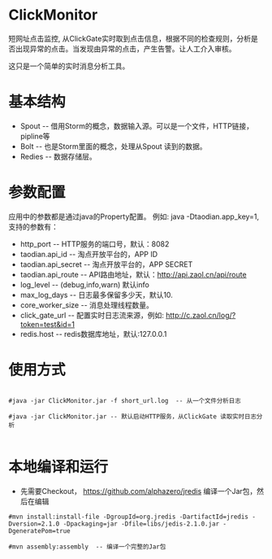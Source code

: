ClickMonitor
============

短网址点击监控, 从ClickGate实时取到点击信息，根据不同的检查规则，分析是否出现异常的点击。当发现由异常的点击，产生告警。让人工介入审核。

这只是一个简单的实时消息分析工具。

基本结构
========
*  Spout -- 借用Storm的概念，数据输入源。可以是一个文件，HTTP链接，pipline等
*  Bolt  -- 也是Storm里面的概念，处理从Spout 读到的数据。
*  Redies -- 数据存储层。

参数配置
=======

应用中的参数都是通过java的Property配置。 例如: java -Dtaodian.app_key=1, 支持的参数有：

*  http_port -- HTTP服务的端口号，默认：8082
*  taodian.api_id -- 淘点开放平台的，APP ID
*  taodian.api_secret -- 淘点开放平台的，APP SECRET
*  taodian.api_route -- API路由地址，默认：http://api.zaol.cn/api/route
*  log_level -- (debug,info,warn) 默认info
*  max_log_days -- 日志最多保留多少天，默认10.
*  core_worker_size -- 消息处理线程数量。
*  click_gate_url -- 配置实时日志流来源，例如: http://c.zaol.cn/log/?token=test&id=1
*  redis.host -- redis数据库地址，默认:127.0.0.1

使用方式
=======
```

#java -jar ClickMonitor.jar -f short_url.log  -- 从一个文件分析日志

#java -jar ClickMonitor.jar -- 默认启动HTTP服务，从ClickGate 读取实时日志分析


```

本地编译和运行
===========

*  先需要Checkout， https://github.com/alphazero/jredis 编译一个Jar包，然后在编辑


```
#mvn install:install-file -DgroupId=org.jredis -DartifactId=jredis -Dversion=2.1.0 -Dpackaging=jar -Dfile=libs/jedis-2.1.0.jar -DgeneratePom=true

#mvn assembly:assembly  -- 编译一个完整的Jar包
```
